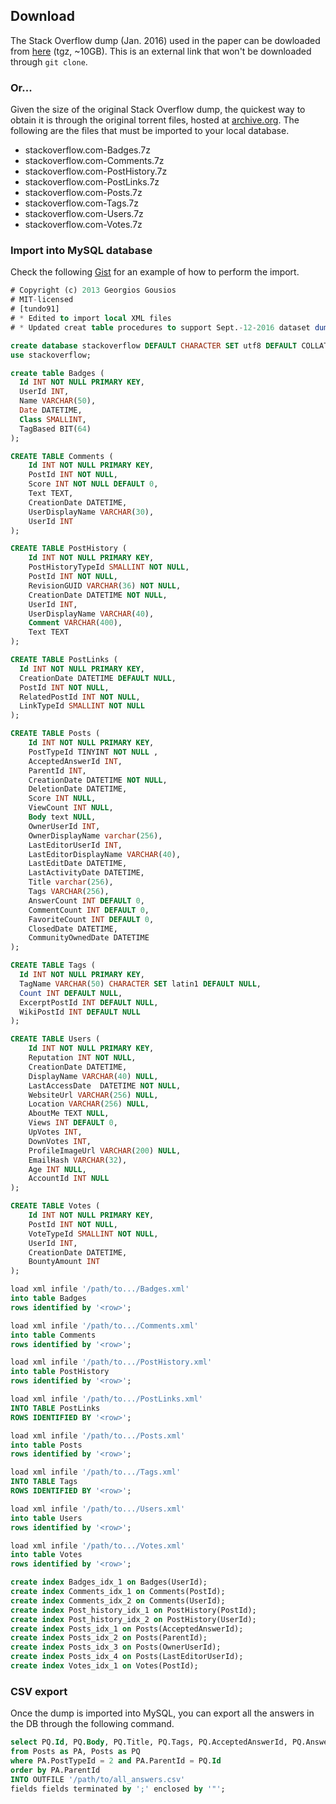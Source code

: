 ## Download
The Stack Overflow dump (Jan. 2016) used in the paper can be dowloaded from [here](http://....) (tgz, ~10GB). This is an external link that won't be downloaded through `git clone`.

### Or...
Given the size of the original Stack Overflow dump, the quickest way to obtain it is through the original torrent files, hosted at [archive.org](https://archive.org/download/stackexchange). The following are the files that must be imported to your local database.

* stackoverflow.com-Badges.7z
* stackoverflow.com-Comments.7z
* stackoverflow.com-PostHistory.7z
* stackoverflow.com-PostLinks.7z
* stackoverflow.com-Posts.7z
* stackoverflow.com-Tags.7z
* stackoverflow.com-Users.7z
* stackoverflow.com-Votes.7z

### Import into MySQL database
Check the following [Gist](https://gist.github.com/tundo91/1e074af39d90629252a7df3fc1066397) for an example of how to perform the import.
```sql
# Copyright (c) 2013 Georgios Gousios
# MIT-licensed
# [tundo91] 
# * Edited to import local XML files
# * Updated creat table procedures to support Sept.-12-2016 dataset dump version

create database stackoverflow DEFAULT CHARACTER SET utf8 DEFAULT COLLATE utf8_general_ci;
use stackoverflow;

create table Badges (
  Id INT NOT NULL PRIMARY KEY,
  UserId INT,
  Name VARCHAR(50),
  Date DATETIME,
  Class SMALLINT,
  TagBased BIT(64)
);

CREATE TABLE Comments (
    Id INT NOT NULL PRIMARY KEY,
    PostId INT NOT NULL,
    Score INT NOT NULL DEFAULT 0,
    Text TEXT,
    CreationDate DATETIME,
    UserDisplayName VARCHAR(30),
    UserId INT
);

CREATE TABLE PostHistory (
    Id INT NOT NULL PRIMARY KEY,
    PostHistoryTypeId SMALLINT NOT NULL,
    PostId INT NOT NULL,
    RevisionGUID VARCHAR(36) NOT NULL,
    CreationDate DATETIME NOT NULL,
    UserId INT,
    UserDisplayName VARCHAR(40),
    Comment VARCHAR(400),
    Text TEXT
);

CREATE TABLE PostLinks (
  Id INT NOT NULL PRIMARY KEY,
  CreationDate DATETIME DEFAULT NULL,
  PostId INT NOT NULL,
  RelatedPostId INT NOT NULL,
  LinkTypeId SMALLINT NOT NULL
);

CREATE TABLE Posts (
    Id INT NOT NULL PRIMARY KEY,
    PostTypeId TINYINT NOT NULL ,
    AcceptedAnswerId INT,
    ParentId INT,
    CreationDate DATETIME NOT NULL,
    DeletionDate DATETIME,
    Score INT NULL,
    ViewCount INT NULL,
    Body text NULL,
    OwnerUserId INT,
    OwnerDisplayName varchar(256),
    LastEditorUserId INT,
    LastEditorDisplayName VARCHAR(40),
    LastEditDate DATETIME,
    LastActivityDate DATETIME,
    Title varchar(256),
    Tags VARCHAR(256),
    AnswerCount INT DEFAULT 0,
    CommentCount INT DEFAULT 0,
    FavoriteCount INT DEFAULT 0,
    ClosedDate DATETIME,
    CommunityOwnedDate DATETIME
);

CREATE TABLE Tags (
  Id INT NOT NULL PRIMARY KEY,
  TagName VARCHAR(50) CHARACTER SET latin1 DEFAULT NULL,
  Count INT DEFAULT NULL,
  ExcerptPostId INT DEFAULT NULL,
  WikiPostId INT DEFAULT NULL
);

CREATE TABLE Users (
    Id INT NOT NULL PRIMARY KEY,
    Reputation INT NOT NULL,
    CreationDate DATETIME,
    DisplayName VARCHAR(40) NULL,
    LastAccessDate  DATETIME NOT NULL,
    WebsiteUrl VARCHAR(256) NULL,
    Location VARCHAR(256) NULL,
    AboutMe TEXT NULL,
    Views INT DEFAULT 0,
    UpVotes INT,
    DownVotes INT,
    ProfileImageUrl VARCHAR(200) NULL,
    EmailHash VARCHAR(32),
    Age INT NULL,
    AccountId INT NULL
);

CREATE TABLE Votes (
    Id INT NOT NULL PRIMARY KEY,
    PostId INT NOT NULL,
    VoteTypeId SMALLINT NOT NULL,
    UserId INT,
    CreationDate DATETIME,
    BountyAmount INT
);

load xml infile '/path/to.../Badges.xml'
into table Badges
rows identified by '<row>';

load xml infile '/path/to.../Comments.xml'
into table Comments
rows identified by '<row>';

load xml infile '/path/to.../PostHistory.xml'
into table PostHistory
rows identified by '<row>';

load xml infile '/path/to.../PostLinks.xml'
INTO TABLE PostLinks
ROWS IDENTIFIED BY '<row>';

load xml infile '/path/to.../Posts.xml'
into table Posts
rows identified by '<row>';

load xml infile '/path/to.../Tags.xml'
INTO TABLE Tags
ROWS IDENTIFIED BY '<row>';

load xml infile '/path/to.../Users.xml'
into table Users
rows identified by '<row>';

load xml infile '/path/to.../Votes.xml'
into table Votes
rows identified by '<row>';

create index Badges_idx_1 on Badges(UserId);
create index Comments_idx_1 on Comments(PostId);
create index Comments_idx_2 on Comments(UserId);
create index Post_history_idx_1 on PostHistory(PostId);
create index Post_history_idx_2 on PostHistory(UserId);
create index Posts_idx_1 on Posts(AcceptedAnswerId);
create index Posts_idx_2 on Posts(ParentId);
create index Posts_idx_3 on Posts(OwnerUserId);
create index Posts_idx_4 on Posts(LastEditorUserId);
create index Votes_idx_1 on Votes(PostId);
```
### CSV export
Once the dump is imported into MySQL, you can export all the answers in the DB through the following command.
```sql
select PQ.Id, PQ.Body, PQ.Title, PQ.Tags, PQ.AcceptedAnswerId, PQ.AnswerCount, PQ.CreationDate, PA.Id, PA.CreationDate, PA.Score, PA.Body
from Posts as PA, Posts as PQ   
where PA.PostTypeId = 2 and PA.ParentId = PQ.Id
order by PA.ParentId
INTO OUTFILE '/path/to/all_answers.csv' 
fields fields terminated by ';' enclosed by '"';
```
